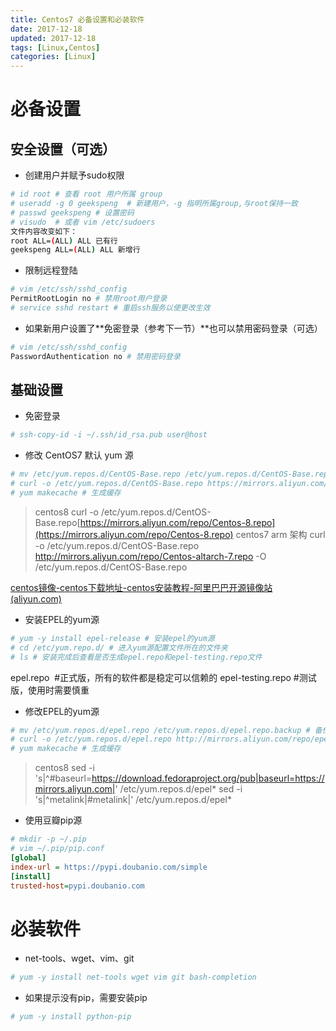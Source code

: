 ```yaml
---
title: Centos7 必备设置和必装软件
date: 2017-12-18
updated: 2017-12-18
tags: [Linux,Centos]
categories: [Linux]
---
```


# 必备设置

## 安全设置（可选）

* 创建用户并赋予sudo权限
```bash
# id root # 查看 root 用户所属 group
# useradd -g 0 geekspeng  # 新建用户，-g 指明所属group,与root保持一致
# passwd geekspeng # 设置密码
# visudo  # 或者 vim /etc/sudoers 
文件内容改变如下： 
root ALL=(ALL) ALL 已有行 
geekspeng ALL=(ALL) ALL 新增行
```
<!-- more -->

* 限制远程登陆
```bash
# vim /etc/ssh/sshd_config 
PermitRootLogin no # 禁用root用户登录
# service sshd restart # 重启ssh服务以使更改生效
```
* 如果新用户设置了**免密登录（参考下一节）**也可以禁用密码登录（可选）
```bash
# vim /etc/ssh/sshd_config 
PasswordAuthentication no # 禁用密码登录
```
## 基础设置

* 免密登录
```bash
# ssh-copy-id -i ~/.ssh/id_rsa.pub user@host
```
* 修改 CentOS7 默认 yum 源
```bash
# mv /etc/yum.repos.d/CentOS-Base.repo /etc/yum.repos.d/CentOS-Base.repo.backup # 备份系统自带yum源配置文件
# curl -o /etc/yum.repos.d/CentOS-Base.repo https://mirrors.aliyun.com/repo/Centos-7.repo # 下载aliyun的yum源
# yum makecache # 生成缓存
```
>centos8
>curl -o /etc/yum.repos.d/CentOS-Base.repo[https://mirrors.aliyun.com/repo/Centos-8.repo](https://mirrors.aliyun.com/repo/Centos-8.repo)
>centos7 arm 架构
>curl -o /etc/yum.repos.d/CentOS-Base.repo http://mirrors.aliyun.com/repo/Centos-altarch-7.repo -O /etc/yum.repos.d/CentOS-Base.repo

[centos镜像-centos下载地址-centos安装教程-阿里巴巴开源镜像站 (aliyun.com)](https://developer.aliyun.com/mirror/centos?spm=a2c6h.13651102.0.0.3e221b11L5plr8)

* 安装EPEL的yum源
```bash
# yum -y install epel-release # 安装epel的yum源
# cd /etc/yum.repo.d/ # 进入yum源配置文件所在的文件夹
# ls # 安装完成后查看是否生成epel.repo和epel-testing.repo文件
```
epel.repo  #正式版，所有的软件都是稳定可以信赖的
epel-testing.repo #测试版，使用时需要慎重

* 修改EPEL的yum源
```bash
# mv /etc/yum.repos.d/epel.repo /etc/yum.repos.d/epel.repo.backup # 备份EPEL的yum源配置文件
# curl -o /etc/yum.repos.d/epel.repo http://mirrors.aliyun.com/repo/epel-7.repo # 下载aliyun EPEL的yum源
# yum makecache # 生成缓存
```
>centos8
>sed -i 's|^#baseurl=https://download.fedoraproject.org/pub|baseurl=https://mirrors.aliyun.com|' /etc/yum.repos.d/epel*
>sed -i 's|^metalink|#metalink|' /etc/yum.repos.d/epel*

* 使用豆瓣pip源
```ini
# mkdir -p ~/.pip
# vim ~/.pip/pip.conf
[global]
index-url = https://pypi.doubanio.com/simple
[install]
trusted-host=pypi.doubanio.com
```
# 必装软件

* net-tools、wget、vim、git
```bash
# yum -y install net-tools wget vim git bash-completion
```
* 如果提示没有pip，需要安装pip
```bash
# yum -y install python-pip
```
